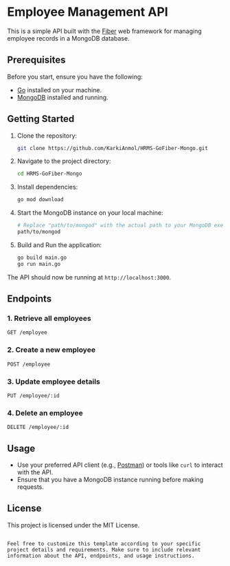 # Employee Management API

This is a simple API built with the [Fiber](https://github.com/gofiber/fiber) web framework for managing employee records in a MongoDB database.

## Prerequisites

Before you start, ensure you have the following:

- [Go](https://golang.org/dl/) installed on your machine.
- [MongoDB](https://www.mongodb.com/try/download/community) installed and running.

## Getting Started

1. Clone the repository:

    ```bash
    git clone https://github.com/KarkiAnmol/HRMS-GoFiber-Mongo.git
    ```

2. Navigate to the project directory:

    ```bash
    cd HRMS-GoFiber-Mongo
    ```

3. Install dependencies:

    ```bash
    go mod download
    ```

4. Start the MongoDB instance on your local machine:

    ```bash
    # Replace "path/to/mongod" with the actual path to your MongoDB executable
    path/to/mongod
    ```

5. Build and Run the application:

    ```bash
    go build main.go
    go run main.go
    ```

The API should now be running at `http://localhost:3000`.

## Endpoints

### 1. Retrieve all employees

```http
GET /employee
```

### 2. Create a new employee

```http
POST /employee
```

### 3. Update employee details

```http
PUT /employee/:id
```

### 4. Delete an employee

```http
DELETE /employee/:id
```

## Usage

- Use your preferred API client (e.g., [Postman](https://www.postman.com/)) or tools like `curl` to interact with the API.
- Ensure that you have a MongoDB instance running before making requests.

## License

This project is licensed under the MIT License.
```

Feel free to customize this template according to your specific project details and requirements. Make sure to include relevant information about the API, endpoints, and usage instructions.
